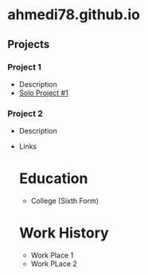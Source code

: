 # ahmedi78.github.io

## Projects
### Project 1
- Description
- [Solo Project #1](https://sprightly-monstera-ddb031.netlify.app/)

### Project 2
- Description
- Links

  # Education
  - College (Sixth Form)

  # Work History
  - Work Place 1
  - Work PLace 2
